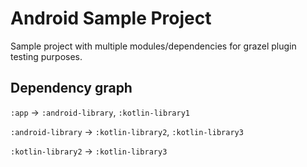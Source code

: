 # Android Sample Project
Sample project with multiple modules/dependencies for grazel plugin testing purposes.

## Dependency graph
`:app` -> `:android-library`, `:kotlin-library1`

`:android-library` -> `:kotlin-library2`, `:kotlin-library3`

`:kotlin-library2` -> `:kotlin-library3`